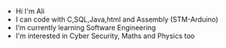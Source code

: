 - Hi I'm Ali
- I can code with C,SQL,Java,html and Assembly (STM-Arduino)
- I’m currently learning Software Engineering
- I'm interested in Cyber Security, Maths and Physics too

<!---
Ali-Mattar-07/Ali-Mattar-07 is a ✨ special ✨ repository because its `README.md` (this file) appears on your GitHub profile.
You can click the Preview link to take a look at your changes.
--->
